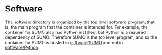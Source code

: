 # Software

The [software](software/) directory is organized by the top level software program, that is, the main program that the container is intended for.
For example, the container for SUMO also has Python installed, but Python is a required dependency of SUMO.
Therefore SUMO is the top level program, and so the container for SUMO is hosted in [software/SUMO](software/SUMO/) and not in [software/Python](softare/Python/).

